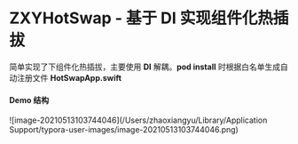 # ZXYHotSwap - 基于 DI 实现组件化热插拔

简单实现了下组件化热插拔，主要使用 **DI** 解耦。**pod install** 时根据白名单生成自动注册文件 **HotSwapApp.swift**

#### Demo 结构

![image-20210513103744046](/Users/zhaoxiangyu/Library/Application Support/typora-user-images/image-20210513103744046.png)

